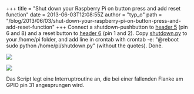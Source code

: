 +++
title = "Shut down your Raspberry Pi on button press and add reset function"
date = 2013-06-03T12:08:55Z
author = "typ_o"
path = "/blog/2013/06/03/shut-down-your-raspberry-pi-on-button-press-and-add-reset-function"
+++
Connect a shutdown-pushbutton to
[header 5](https://elinux.org/RPi_Low-level_peripherals#P5_header) (pin 6
and 8) and a reset button to
[header 6](https://elinux.org/RPi_Low-level_peripherals#P6_header) (pin 1
and 2). Copy
[shutdown.py](/media/shutdown.py.txt) to your
/home/pi folder, and add line in crontab with crontab -e: "@reboot sudo
python /home/pi/shutdown.py" (without the quotes). Done.

![](/media/raspi_shutdown.jpg)

![](/media/raspi_reset.jpg)

Das Script legt eine Interruptroutine an, die bei einer fallenden Flanke
am GPIO pin 31 angesprungen wird.
